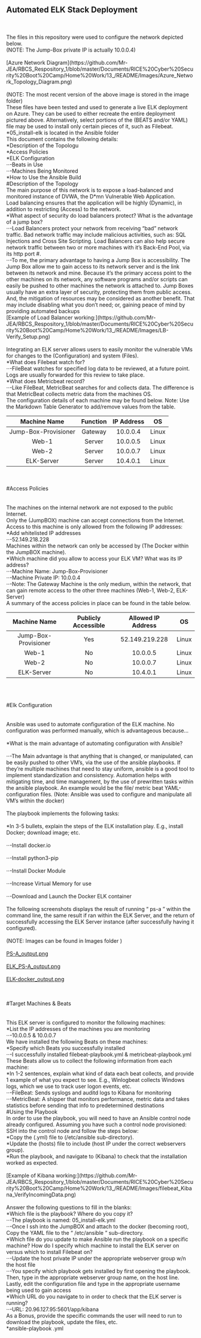 ## Automated ELK Stack Deployment
<br>
<br>The files in this repository were used to configure the network depicted below.  
<br>(NOTE: The Jump-Box private IP is actually 10.0.0.4)  
<br>
<br>
[Azure Network Diagram](https://github.com/Mr-JEA/RBCS_Respository_1/blob/master/Documents/RICE%20Cyber%20Security%20Boot%20Camp/Home%20Work/13_/README/Images/Azure_Network_Topology_Diagram.png)  
<br>
<br>(NOTE: The most recent version of the above image is stored in the image folder)  
<br>These files have been tested and used to generate a live ELK deployment on Azure. They can be used to either recreate the entire deployment pictured above. Alternatively, select portions of the (BEATS and/or YAML) file may be used to install only certain pieces of it, such as Filebeat.  
<br>*05_install-elk is located in the Ansible folder 
<br>This document contains the following details:  
<br>*Description of the Topologu  
<br>*Access Policies  
<br>*ELK Configuration   
<br>⋅⋅-Beats in Use  
<br>⋅⋅-Machines Being Monitored  
<br>*How to Use the Ansible Build  
<br>#Description of the Topology  
<br>The main purpose of this network is to expose a load-balanced and monitored instance of DVWA, the D*mn Vulnerable Web Application.  
<br>Load balancing ensures that the application will be highly (Dynamic), in addition to restricting (Access) to the network.  
<br>*What aspect of security do load balancers protect? What is the advantage of a jump box?  
<br>⋅⋅-Load Balancers protect your network from receiving “bad” network traffic.  Bad network traffic may include malicious activities, such as: SQL Injections and Cross Site Scripting.  Load Balancers can also help secure network traffic between two or more machines with it’s Back-End Pool, via its http port #.  
<br>⋅⋅-To me, the primary advantage to having a Jump Box is accessibility.  The Jump Box allow me to gain access to its network server and is the link between its network and mine.  Because it’s the primary access point to the other machines on its network, any software programs and/or scripts can easily be pushed to other machines the network is attached to.  Jump Boxes usually have an extra layer of security, protecting them from public access.  And, the mitigation of resources may be considered as another benefit.  That may include disabling what you don’t need; or, gaining peace of mind by providing automated backups  
<br>[Example of Load Balancer working:](https://github.com/Mr-JEA/RBCS_Respository_1/blob/master/Documents/RICE%20Cyber%20Security%20Boot%20Camp/Home%20Work/13_/README/Images/LB-Verify_Setup.png)  

<br>
<br>Integrating an ELK server allows users to easily monitor the vulnerable VMs for changes to the (Configuration) and system (Files).  
<br>*What does Filebeat watch for?  
<br>⋅⋅-FileBeat watches for specified log data to be reviewed, at a future point.  Logs are usually forwarded for this review to take place.  
<br>*What does Metricbeat record?  
<br>⋅⋅-Like FileBeat, MetricBeat searches for and collects data.  The difference is that MetricBeat collects metric data from the machines OS.    
<br>The configuration details of each machine may be found below. Note: Use the Markdown Table Generator to add/remove values from the table.  
<br>

|     Machine Name     | Function | IP Address |   OS  |
|:--------------------:|:--------:|:----------:|:-----:|
| Jump-Box-Provisioner |  Gateway |  10.0.0.4  | Linux |
|         Web-1        |  Server  |  10.0.0.5  | Linux |
|         Web-2        |  Server  |  10.0.0.7  | Linux |
|      ELK-Server      |  Server  |  10.4.0.1  | Linux |

<br>
<br>
#Access Policies  
<br>
<br>
<br>The machines on the internal network are not exposed to the public Internet.  
<br>Only the (JumpBOX) machine can accept connections from the Internet. Access to this machine is only allowed from the following IP addresses:  
<br>*Add whitelisted IP addresses  
<br>⋅⋅-52.149.218.228  
<br>Machines within the network can only be accessed by (The Docker within the JumpBOX machine).  
<br>*Which machine did you allow to access your ELK VM? What was its IP address?  
<br>⋅⋅-Machine Name: 	Jump-Box-Provisioner  
<br>⋅⋅-Machine Private IP:	10.0.0.4  
<br>⋅⋅-Note: The Gateway Machine is the only medium, within the network, that can gain remote access to the other three machines (Web-1, Web-2, ELK-Server)  
<br>A summary of the access policies in place can be found in the table below.  
<br>

|     Machine Name     | Publicly Accessible | Allowed IP Address |   OS  |
|:--------------------:|:-------------------:|:------------------:|:-----:|
| Jump-Box-Provisioner |         Yes         |   52.149.219.228   | Linux |
|         Web-1        |          No         |      10.0.0.5      | Linux |
|         Web-2        |          No         |      10.0.0.7      | Linux |
|      ELK-Server      |          No         |      10.4.0.1      | Linux |

<br>
<br>


#Elk Configuration  
<br>
<br>
Ansible was used to automate configuration of the ELK machine. No configuration was performed manually, which is advantageous because...  
<br>*What is the main advantage of automating configuration with Ansible?  
<br>⋅⋅-The Main advantage is that anything that is changed, or manipulated, can be easily pushed to other VM’s, via the use of the ansible playbooks.  If they’re multiple machines that need to stay uniform, ansible is a good tool to implement standardization and consistency.  Automation helps with mitigating time, and time management, by the use of prewritten tasks within the ansible playbook.  An example would be the file/ metric beat YAML-configuration files.  (Note: Ansible was used to configure and manipulate all VM’s within the docker)  
<br>The playbook implements the following tasks:  
<br>*In 3-5 bullets, explain the steps of the ELK installation play. E.g., install Docker; download image; etc.  
<br>⋅⋅-Install docker.io  
<br>⋅⋅-Install python3-pip  
<br>⋅⋅-Install Docker Module  
<br>⋅⋅-Increase Virtual Memory for use   
<br>⋅⋅-Download and Launch the Docker ELK container  
<br>The following screenshots displays the result of running “ ps-a ” within the command line, the same result if ran within the ELK Server, and the return of successfully accessing the ELK Server instance (after successfully having it configured).  
<br>(NOTE:	Images can be found in Images folder	)  
<br>[PS-A_output.png](https://github.com/Mr-JEA/RBCS_Respository_1/blob/master/Documents/RICE%20Cyber%20Security%20Boot%20Camp/Home%20Work/13_/README/Images/PS-A_output.png)  
<br>
[ELK_PS-A_output.png](https://github.com/Mr-JEA/RBCS_Respository_1/blob/master/Documents/RICE%20Cyber%20Security%20Boot%20Camp/Home%20Work/13_/README/Images/ELK_PS-A_output.png)  
 <br>
[ELK-docker_output.png](https://github.com/Mr-JEA/RBCS_Respository_1/blob/master/Documents/RICE%20Cyber%20Security%20Boot%20Camp/Home%20Work/13_/README/Images/ELK-docker_output.png)  
<br>

<br> 
#Target Machines & Beats  
<br><br>
<br>This ELK server is configured to monitor the following machines:  
<br>*List the IP addresses of the machines you are monitoring  
<br>⋅⋅-10.0.0.5 & 10.0.0.7  
<br>We have installed the following Beats on these machines:  
<br>*Specify which Beats you successfully installed  
<br>⋅⋅-I successfully installed filebeat-playbook.yml & metricbeat-playbook.yml  
<br>These Beats allow us to collect the following information from each machine:  
<br>*In 1-2 sentences, explain what kind of data each beat collects, and provide 1 example of what you expect to see. E.g., Winlogbeat collects Windows logs, which we use to track user logon events, etc.  
<br>⋅⋅-FileBeat:	Sends syslogs and auditd logs to Kibana for monitoring  
<br>⋅⋅-MetricBeat:	A shipper that monitors performance, metric data and takes statistics before sending that info to predetermined destinations  
<br>#Using the Playbook  
<br>In order to use the playbook, you will need to have an Ansible control node already configured. Assuming you have such a control node provisioned:  
<br>SSH into the control node and follow the steps below:  
<br>*Copy the (.yml) file to (/etc/ansible sub-directory).  
<br>*Update the (hosts) file to include (host IP under the correct webservers group).  
<br>*Run the playbook, and navigate to (Kibana) to check that the installation worked as expected.  
<BR>
<br>
[Example of Kibana working:](https://github.com/Mr-JEA/RBCS_Respository_1/blob/master/Documents/RICE%20Cyber%20Security%20Boot%20Camp/Home%20Work/13_/README/Images/filebeat_Kibana_VerifyIncomingData.png)  
<br> 

<br>
Answer the following questions to fill in the blanks:  
<br>*Which file is the playbook? Where do you copy it?  
<br>⋅⋅-The playbook is named:	05_install-elk.yml  
<br>⋅⋅-Once I ssh into the JumpBOX and attach to the docker (becoming root), Copy the YAML file to the “ /etc/ansible ” sub-directory.  
<br>*Which file do you update to make Ansible run the playbook on a specific machine? How do I specify which machine to install the ELK server on versus which to install Filebeat on?  
<br>⋅⋅-Update the host private IP under the appropriate webserver group w/n the host file  
<br>⋅⋅-You specify which playbook gets installed by first opening the playbook.  Then, type in the appropriate webserver group name, on the host line.  Lastly, edit the configuration file and type in the appropriate username being used to gain access  
<br>*Which URL do you navigate to in order to check that the ELK server is running?  
<br>⋅⋅-URL:	20.96.127.95:5601/app/kibana  
<br>As a Bonus, provide the specific commands the user will need to run to download the playbook, update the files, etc.  
<br>*ansible-playbook <YAML_File_Name>.yml  


